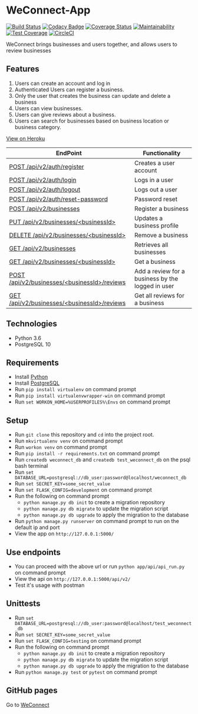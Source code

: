 # WeConnect-App

[![Build Status](https://travis-ci.org/Rwothoromo/WeConnect-App.svg?branch=master)](https://travis-ci.org/Rwothoromo/WeConnect-App)
[![Codacy Badge](https://api.codacy.com/project/badge/Grade/77986672d52f482abca70e59e314beba)](https://www.codacy.com/app/Rwothoromo/WeConnect-App?utm_source=github.com&amp;utm_medium=referral&amp;utm_content=Rwothoromo/WeConnect-App&amp;utm_campaign=Badge_Grade)
[![Coverage Status](https://coveralls.io/repos/github/Rwothoromo/WeConnect-App/badge.svg?branch=master)](https://coveralls.io/github/Rwothoromo/WeConnect-App?branch=master)
[![Maintainability](https://api.codeclimate.com/v1/badges/a5415dbb6881457126bd/maintainability)](https://codeclimate.com/github/Rwothoromo/WeConnect-App/maintainability)
[![Test Coverage](https://api.codeclimate.com/v1/badges/a5415dbb6881457126bd/test_coverage)](https://codeclimate.com/github/Rwothoromo/WeConnect-App/test_coverage)
[![CircleCI](https://circleci.com/gh/Rwothoromo/WeConnect-App/tree/master.svg?style=svg)](https://circleci.com/gh/Rwothoromo/WeConnect-App/tree/master)

WeConnect brings businesses and users together, and allows users to review businesses

## Features

1. Users can create an account and log in
2. Authenticated Users can register a business.
3. Only the user that creates the business can update and delete a business
4. Users can view businesses.
5. Users can give reviews about a business.
6. Users can search for businesses based on business location or business category.

[View on Heroku](https://weconnect-app-rwothoromo.herokuapp.com/apidocs/)

| EndPoint                                             | Functionality                                    |
| ---------------------------------------------------- | ------------------------------------------------ |
| [POST   /api/v2/auth/register](https://weconnect-app-rwothoromo.herokuapp.com/apidocs/#!/User/post_api_v2_auth_register)                    | Creates a user account                           |
| [POST   /api/v2/auth/login](https://weconnect-app-rwothoromo.herokuapp.com/apidocs/#!/User/post_api_v2_auth_login)                       | Logs in a user                                   |
| [POST   /api/v2/auth/logout](https://weconnect-app-rwothoromo.herokuapp.com/apidocs/#!/User/post_api_v2_auth_logout)                      | Logs out a user                                  |
| [POST   /api/v2/auth/reset-password](https://weconnect-app-rwothoromo.herokuapp.com/apidocs/#!/User/post_api_v2_auth_reset_password)              | Password reset                                   |
| [POST   /api/v2/businesses](https://weconnect-app-rwothoromo.herokuapp.com/apidocs/#!/Business/post_api_v2_businesses)                       | Register a business                              |
| [PUT    /api/v2/businesses/\<businessId>](https://weconnect-app-rwothoromo.herokuapp.com/apidocs/#!/Business/put_api_v2_businesses_business_id)         | Updates a business profile                       |
| [DELETE /api/v2/businesses/\<businessId>](https://weconnect-app-rwothoromo.herokuapp.com/apidocs/#!/Business/delete_api_v2_businesses_business_id)         | Remove a business                                |
| [GET    /api/v2/businesses](https://weconnect-app-rwothoromo.herokuapp.com/apidocs/#!/Business/get_api_v2_businesses)                       | Retrieves all businesses                         |
| [GET    /api/v2/businesses/\<businessId>](https://weconnect-app-rwothoromo.herokuapp.com/apidocs/#!/Business/get_api_v2_businesses_business_id)         | Get a business                                   |
| [POST   /api/v2/businesses/\<businessId>/reviews](https://weconnect-app-rwothoromo.herokuapp.com/apidocs/#!/Business/post_api_v2_businesses_business_id_reviews) | Add a review for a business by the logged in user|
| [GET    /api/v2/businesses/\<businessId>/reviews](https://weconnect-app-rwothoromo.herokuapp.com/apidocs/#!/Business/get_api_v2_businesses_business_id_reviews) | Get all reviews for a business                   |

## Technologies

* Python 3.6
* PostgreSQL 10

## Requirements

* Install [Python](https://www.python.org/downloads/)
* Install [PostgreSQL](https://www.postgresql.org/download/)
* Run `pip install virtualenv` on command prompt
* Run `pip install virtualenvwrapper-win` on command prompt
* Run `set WORKON_HOME=%USERPROFILES%\Envs` on command prompt

## Setup

* Run `git clone` this repository and `cd` into the project root.
* Run `mkvirtualenv venv` on command prompt
* Run `workon venv` on command prompt
* Run `pip install -r requirements.txt` on command prompt
* Run `createdb weconnect_db` and `createdb test_weconnect_db` on the psql bash terminal
* Run `set DATABASE_URL=postgresql://db_user:password@localhost/weconnect_db`
* Run `set SECRET_KEY=some_secret_value`
* Run `set FLASK_CONFIG=development` on command prompt
* Run the following on command prompt
  * `python manage.py db init` to create a migration repository
  * `python manage.py db migrate` to update the migration script
  * `python manage.py db upgrade` to apply the migration to the database
* Run `python manage.py runserver` on command prompt to run on the default ip and port
* View the app on `http://127.0.0.1:5000/`

## Use endpoints

* You can proceed with the above url or run `python app/api/api_run.py` on command prompt
* View the api on `http://127.0.0.1:5000/api/v2/`
* Test it's usage with postman

## Unittests

* Run `set DATABASE_URL=postgresql://db_user:password@localhost/test_weconnect_db`
* Run `set SECRET_KEY=some_secret_value`
* Run `set FLASK_CONFIG=testing` on command prompt
* Run the following on command prompt
  * `python manage.py db init` to create a migration repository
  * `python manage.py db migrate` to update the migration script
  * `python manage.py db upgrade` to apply the migration to the database
* Run `python manage.py test` or `pytest` on command prompt

## GitHub pages

Go to [WeConnect](https://rwothoromo.github.io/WeConnect-App/)
